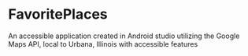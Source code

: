 # FavoritePlaces
An accessible application created in Android studio utilizing the Google Maps API, local to Urbana, Illinois with accessible features
